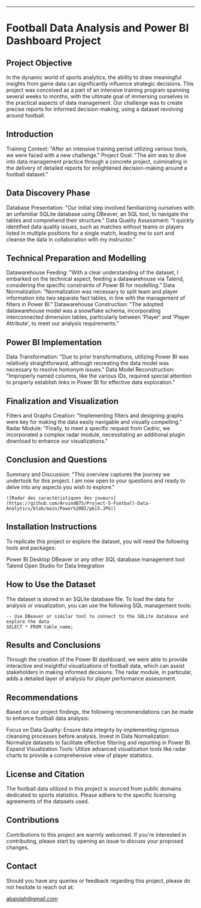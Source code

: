 
---

# Football Data Analysis and Power BI Dashboard Project

## Project Objective

In the dynamic world of sports analytics, the ability to draw meaningful insights from game data can significantly influence strategic decisions. This project was conceived as a part of an intensive training program spanning several weeks to months, with the ultimate goal of immersing ourselves in the practical aspects of data management. Our challenge was to create precise reports for informed decision-making, using a dataset revolving around football.


## Introduction

Training Context: "After an intensive training period utilizing various tools, we were faced with a new challenge."
Project Goal: "The aim was to dive into data management practice through a concrete project, culminating in the delivery of detailed reports for enlightened decision-making around a football dataset."

## Data Discovery Phase

Database Presentation: "Our initial step involved familiarizing ourselves with an unfamiliar SQLite database using DBeaver, an SQL tool, to navigate the tables and comprehend their structure."
Data Quality Assessment: "I quickly identified data quality issues, such as matches without teams or players listed in multiple positions for a single match, leading me to sort and cleanse the data in collaboration with my instructor."

## Technical Preparation and Modelling

Datawarehouse Feeding: "With a clear understanding of the dataset, I embarked on the technical aspect, feeding a datawarehouse via Talend, considering the specific constraints of Power BI for modelling."
Data Normalization: "Normalization was necessary to split team and player information into two separate fact tables, in line with the management of filters in Power BI."
Datawarehouse Construction: "The adopted datawarehouse model was a snowflake schema, incorporating interconnected dimension tables, particularly between 'Player' and 'Player Attribute', to meet our analysis requirements."

## Power BI Implementation

Data Transformation: "Due to prior transformations, utilizing Power BI was relatively straightforward, although recreating the data model was necessary to resolve homonym issues."
Data Model Reconstruction: "Improperly named columns, like the various IDs, required special attention to properly establish links in Power BI for effective data exploration."

## Finalization and Visualization

Filters and Graphs Creation: "Implementing filters and designing graphs were key for making the data easily navigable and visually compelling."
Radar Module: "Finally, to meet a specific request from Cedric, we incorporated a complex radar module, necessitating an additional plugin download to enhance our visualizations."

## Conclusion and Questions

Summary and Discussion: "This overview captures the journey we undertook for this project. I am now open to your questions and ready to delve into any aspects you wish to explore."

```
![Radar des caractéristiques des joueurs](https://github.com/ArvindB75/Project-5-Football-Data-Analytics/blob/main/Power%20BI/pbi5.JPG))
```

## Installation Instructions

To replicate this project or explore the dataset, you will need the following tools and packages:

Power BI Desktop
DBeaver or any other SQL database management tool
Talend Open Studio for Data Integration

## How to Use the Dataset

The dataset is stored in an SQLite database file. To load the data for analysis or visualization, you can use the following SQL management tools:

```
-- Use DBeaver or similar tool to connect to the SQLite database and explore the data
SELECT * FROM table_name;
```

## Results and Conclusions

Through the creation of the Power BI dashboard, we were able to provide interactive and insightful visualizations of football data, which can assist stakeholders in making informed decisions. The radar module, in particular, adds a detailed layer of analysis for player performance assessment.

## Recommendations

Based on our project findings, the following recommendations can be made to enhance football data analysis:

Focus on Data Quality: Ensure data integrity by implementing rigorous cleansing processes before analysis.
Invest in Data Normalization: Normalize datasets to facilitate effective filtering and reporting in Power BI.
Expand Visualization Tools: Utilize advanced visualization tools like radar charts to provide a comprehensive view of player statistics.

## License and Citation

The football data utilized in this project is sourced from public domains dedicated to sports statistics. Please adhere to the specific licensing agreements of the datasets used.

## Contributions

Contributions to this project are warmly welcomed. If you're interested in contributing, please start by opening an issue to discuss your proposed changes.

## Contact

Should you have any queries or feedback regarding this project, please do not hesitate to reach out at:

abajolah@gmail.com
